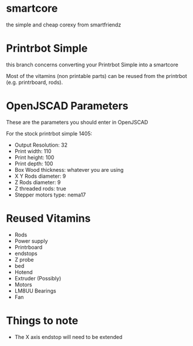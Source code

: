 # smartcore
the simple and cheap corexy from smartfriendz

# Printrbot Simple
this branch concerns converting your Printrbot Simple into a smartcore

Most of the vitamins (non printable parts) can be reused from the printrbot (e.g. printrboard, rods).

# OpenJSCAD Parameters
These are the parameters you should enter in OpenJSCAD

For the stock printrbot simple 1405:

* Output Resolution: 32
* Print width: 110
* Print height: 100
* Print depth: 100
* Box Wood thickness: whatever you are using
* X Y Rods diameter: 9
* Z Rods diameter: 9
* Z threaded rods: true
* Stepper motors type: nema17

# Reused Vitamins
* Rods
* Power supply
* Printrboard
* endstops
* Z probe
* bed
* Hotend
* Extruder (Possibly)
* Motors
* LM8UU Bearings
* Fan

# Things to note
* The X axis endstop will need to be extended
